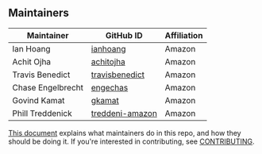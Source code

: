 ## Maintainers

| Maintainer | GitHub ID | Affiliation |
| --------------- | --------- | ----------- |
| Ian Hoang | [ianhoang](https://github.com/ianhoang) | Amazon |
| Achit Ojha | [achitojha](https://github.com/achitojha) | Amazon |
| Travis Benedict | [travisbenedict](https://github.com/travisbenedict) | Amazon |
| Chase Engelbrecht | [engechas](https://github.com/engechas) | Amazon |
| Govind Kamat | [gkamat](https://github.com/gkamat) | Amazon |
| Phill Treddenick | [treddeni-amazon](https://github.com/treddeni-amazon) | Amazon |

[This document](https://github.com/opensearch-project/.github/blob/main/MAINTAINERS.md) explains what maintainers do in this repo, and how they should be doing it. If you're interested in contributing, see [CONTRIBUTING](CONTRIBUTING.md).
